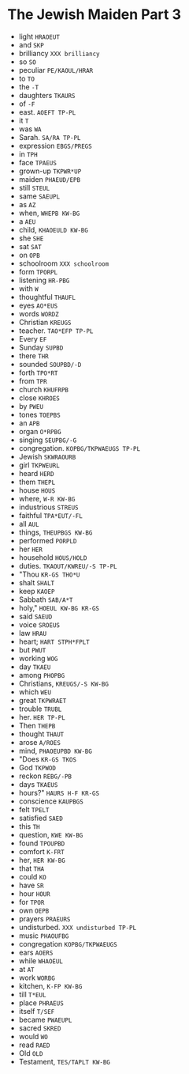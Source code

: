 # The Jewish Maiden Part 3

* light `HRAOEUT`
* and `SKP`
* brilliancy `XXX brilliancy`
* so `SO`
* peculiar `PE/KAOUL/HRAR`
* to `TO`
* the `-T`
* daughters `TKAURS`
* of `-F`
* east. `AOEFT TP-PL`
* it `T`
* was `WA`
* Sarah. `SA/RA TP-PL`
* expression `EBGS/PREGS`
* in `TPH`
* face `TPAEUS`
* grown-up `TKPWR*UP`
* maiden `PHAEUD/EPB`
* still `STEUL`
* same `SAEUPL`
* as `AZ`
* when, `WHEPB KW-BG`
* a `AEU`
* child, `KHAOEULD KW-BG`
* she `SHE`
* sat `SAT`
* on `OPB`
* schoolroom `XXX schoolroom`
* form `TPORPL`
* listening `HR-PBG`
* with `W`
* thoughtful `THAUFL`
* eyes `AO*EUS`
* words `WORDZ`
* Christian `KREUGS`
* teacher. `TAO*EFP TP-PL`
* Every `EF`
* Sunday `SUPBD`
* there `THR`
* sounded `SOUPBD/-D`
* forth `TPO*RT`
* from `TPR`
* church `KHUFRPB`
* close `KHROES`
* by `PWEU`
* tones `TOEPBS`
* an `APB`
* organ `O*RPBG`
* singing `SEUPBG/-G`
* congregation. `KOPBG/TKPWAEUGS TP-PL`
* Jewish `SKWRAOURB`
* girl `TKPWEURL`
* heard `HERD`
* them `THEPL`
* house `HOUS`
* where, `W-R KW-BG`
* industrious `STREUS`
* faithful `TPA*EUT/-FL`
* all `AUL`
* things, `THEUPBGS KW-BG`
* performed `PORPLD`
* her `HER`
* household `HOUS/HOLD`
* duties. `TKAOUT/KWREU/-S TP-PL`
* "Thou `KR-GS THO*U`
* shalt `SHALT`
* keep `KAOEP`
* Sabbath `SAB/A*T`
* holy," `HOEUL KW-BG KR-GS`
* said `SAEUD`
* voice `SROEUS`
* law `HRAU`
* heart; `HART STPH*FPLT`
* but `PWUT`
* working `WOG`
* day `TKAEU`
* among `PHOPBG`
* Christians, `KREUGS/-S KW-BG`
* which `WEU`
* great `TKPWRAET`
* trouble `TRUBL`
* her. `HER TP-PL`
* Then `THEPB`
* thought `THAUT`
* arose `A/ROES`
* mind, `PHAOEUPBD KW-BG`
* "Does `KR-GS TKOS`
* God `TKPWOD`
* reckon `REBG/-PB`
* days `TKAEUS`
* hours?" `HAURS H-F KR-GS`
* conscience `KAUPBGS`
* felt `TPELT`
* satisfied `SAED`
* this `TH`
* question, `KWE KW-BG`
* found `TPOUPBD`
* comfort `K-FRT`
* her, `HER KW-BG`
* that `THA`
* could `KO`
* have `SR`
* hour `HOUR`
* for `TPOR`
* own `OEPB`
* prayers `PRAEURS`
* undisturbed. `XXX undisturbed TP-PL`
* music `PHAOUFBG`
* congregation `KOPBG/TKPWAEUGS`
* ears `AOERS`
* while `WHAOEUL`
* at `AT`
* work `WORBG`
* kitchen, `K-FP KW-BG`
* till `T*EUL`
* place `PHRAEUS`
* itself `T/SEF`
* became `PWAEUPL`
* sacred `SKRED`
* would `WO`
* read `RAED`
* Old `OLD`
* Testament, `TES/TAPLT KW-BG`
